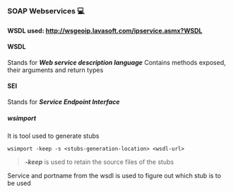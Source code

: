 ### SOAP Webservices 💻

#### WSDL used: http://wsgeoip.lavasoft.com/ipservice.asmx?WSDL

#### WSDL
Stands for ***Web service description language***
Contains methods exposed, their arguments and return types

#### SEI
Stands for ***Service Endpoint Interface***

##### wsimport
It is tool used to generate stubs
```
wsimport -keep -s <stubs-generation-location> <wsdl-url>
```


> ***-keep*** is used to retain the source files of the stubs



Service and portname from the wsdl is used to figure out which stub is to be used
